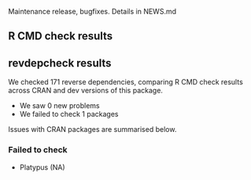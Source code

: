 Maintenance release, bugfixes.
Details in NEWS.md

## R CMD check results

## revdepcheck results

We checked 171 reverse dependencies, comparing R CMD check results across CRAN and dev versions of this package.

 * We saw 0 new problems
 * We failed to check 1 packages

Issues with CRAN packages are summarised below.

### Failed to check

* Platypus (NA)
